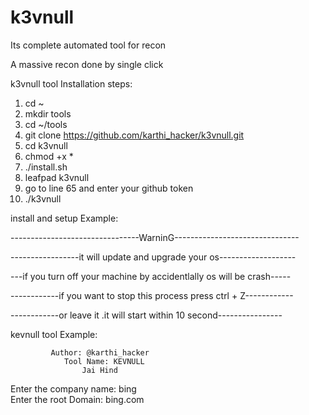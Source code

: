 # k3vnull
Its complete automated tool for recon 

A massive recon done by single click 

k3vnull tool Installation steps:

1. cd ~
2. mkdir tools
3. cd ~/tools
4. git clone https://github.com/karthi_hacker/k3vnull.git
5. cd k3vnull
6. chmod +x *
7. ./install.sh
8. leafpad k3vnull
9. go to line 65 and enter your github token
10. ./k3vnull

install and setup Example:

--------------------------------WarninG-------------------------------

-----------------it will update and upgrade your os-------------------

---if you turn off your machine by accidentlally os will be crash-----

------------if you want to stop this process press ctrl + Z------------

------------or leave it .it will start within 10 second----------------

kevnull tool Example:

 

             Author: @karthi_hacker    
                Tool Name: KEVNULL         
                    Jai Hind               

Enter the company name: bing  
Enter the root Domain: bing.com
